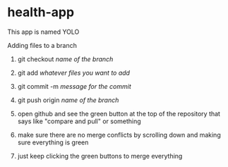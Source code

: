# health-app

This app is named YOLO


Adding files to a branch
1) git checkout _name of the branch_
2) git add _whatever files you want to add_
3) git commit -m _message for the commit_
4) git push origin _name of the branch_

5) open github and see the green button at the top of the repository that says like "compare and pull" or something
6) make sure there are no merge conflicts by scrolling down and making sure everything is green
7) just keep clicking the green buttons to merge everything

